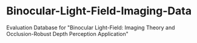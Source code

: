 # Binocular-Light-Field-Imaging-Data
Evaluation Database for "Binocular Light-Field: Imaging Theory and Occlusion-Robust Depth Perception Application"
